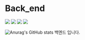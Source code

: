 # Back_end
 <img src="https://img.shields.io/badge/JAVA-007396?style=flat&logo=JAVA&logoColor=white"/> <img src="https://img.shields.io/badge/springboot-6DB33F?style=flat&logo=springboot&logoColor=white"/> <img src="https://img.shields.io/badge/mysql-4479A1?style=flat&logo=mysql&logoColor=white"/> <img src="https://img.shields.io/badge/json-000000?style=flat&logo=json&logoColor=white"/>

 ![Anurag's GitHub stats](https://github-readme-stats.vercel.app/api?PBEM22=anuraghazra&theme=dark&show_icons=true)
백엔드 입니다.
